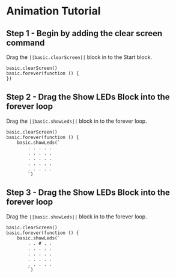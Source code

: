 # Animation Tutorial


## Step 1 - Begin by adding the clear screen command
Drag the ``||basic.clearScreen||`` block in to the Start block.

```blocks
basic.clearScreen()
basic.forever(function () {
})
```
## Step 2 - Drag the Show LEDs Block into the forever loop
Drag the ``||basic.showLeds||`` block in to the forever loop.

```blocks
basic.clearScreen()
basic.forever(function () {
    basic.showLeds(`
        . . . . .
        . . . . .
        . . . . .
        . . . . .
        . . . . .
        `)
```
## Step 3 - Drag the Show LEDs Block into the forever loop
Drag the ``||basic.showLeds||`` block in to the forever loop.

```blocks
basic.clearScreen()
basic.forever(function () {
    basic.showLeds(`
        . . # . .
        . . . . .
        . . . . .
        . . . . .
        . . . . .
        `)
```